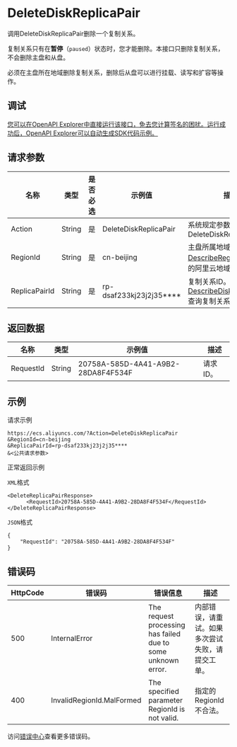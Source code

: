 # DeleteDiskReplicaPair

调用DeleteDiskReplicaPair删除一个复制关系。

复制关系只有在**暂停**（`paused`）状态时，您才能删除。本接口只删除复制关系，不会删除主盘和从盘。

必须在主盘所在地域删除复制关系，删除后从盘可以进行挂载、读写和扩容等操作。

## 调试

[您可以在OpenAPI Explorer中直接运行该接口，免去您计算签名的困扰。运行成功后，OpenAPI Explorer可以自动生成SDK代码示例。](https://api.aliyun.com/#product=Ecs&api=DeleteDiskReplicaPair&type=RPC&version=2014-05-26)

## 请求参数

|名称|类型|是否必选|示例值|描述|
|--|--|----|---|--|
|Action|String|是|DeleteDiskReplicaPair|系统规定参数。取值：DeleteDiskReplicaPair |
|RegionId|String|是|cn-beijing|主盘所属地域。您可以调用[DescribeRegions](~~25609~~)查看最新的阿里云地域列表。 |
|ReplicaPairId|String|是|rp-dsaf233kj23j2j35\*\*\*\*|复制关系ID。您可以调用[DescribeDiskReplicaPairs](~~209201~~)查询复制关系ID。 |

## 返回数据

|名称|类型|示例值|描述|
|--|--|---|--|
|RequestId|String|20758A-585D-4A41-A9B2-28DA8F4F534F|请求ID。 |

## 示例

请求示例

```
https://ecs.aliyuncs.com/?Action=DeleteDiskReplicaPair
&RegionId=cn-beijing
&ReplicaPairId=rp-dsaf233kj23j2j35****
&<公共请求参数>
```

正常返回示例

`XML`格式

```
<DeleteReplicaPairResponse>
      <RequestId>20758A-585D-4A41-A9B2-28DA8F4F534F</RequestId>
</DeleteReplicaPairResponse>
```

`JSON`格式

```
{
	"RequestId": "20758A-585D-4A41-A9B2-28DA8F4F534F"
}
```

## 错误码

|HttpCode|错误码|错误信息|描述|
|--------|---|----|--|
|500|InternalError|The request processing has failed due to some unknown error.|内部错误，请重试。如果多次尝试失败，请提交工单。|
|400|InvalidRegionId.MalFormed|The specified parameter RegionId is not valid.|指定的RegionId不合法。|

访问[错误中心](https://error-center.alibabacloud.com/status/product/Ecs)查看更多错误码。

